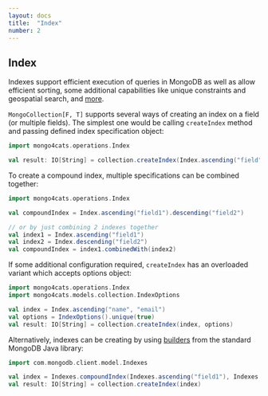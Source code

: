 ```yaml
---
layout: docs
title:  "Index"
number: 2
---
```


## Index

Indexes support efficient execution of queries in MongoDB as well as allow efficient sorting, some additional capabilities like unique constraints and geospatial search, and [more](https://docs.mongodb.com/manual/indexes/). 

`MongoCollection[F, T]` supports several ways of creating an index on a field (or multiple fields).
The simplest one would be calling `createIndex` method and passing defined index specification object:

```scala
import mongo4cats.operations.Index

val result: IO[String] = collection.createIndex(Index.ascending("field"))
```
To create a compound index, multiple specifications can be combined together:

```scala
import mongo4cats.operations.Index

val compoundIndex = Index.ascending("field1").descending("field2")

// or by just combining 2 indexes together
val index1 = Index.ascending("field1")
val index2 = Index.descending("field2")
val compoundIndex = index1.combinedWith(index2)
```
If some additional configuration required, `createIndex` has an overloaded variant which accepts options object:

```scala
import mongo4cats.operations.Index
import mongo4cats.models.collection.IndexOptions

val index = Index.ascending("name", "email")
val options = IndexOptions().unique(true)
val result: IO[String] = collection.createIndex(index, options)
```
Alternatively, indexes can be creating by using [builders](https://docs.mongodb.com/drivers/java/sync/current/fundamentals/builders/indexes/) from the standard MongoDB Java library:
```scala
import com.mongodb.client.model.Indexes

val index = Indexes.compoundIndex(Indexes.ascending("field1"), Indexes.ascending("field2"))
val result: IO[String] = collection.createIndex(index)
```